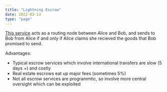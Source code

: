 ```yaml
---
title: "Lightning Escrow"
date: 2022-03-13
type: "page"
---
```



 [This service](https://lightningescrow.io/)
acts as a routing node between Alice and Bob, and sends to Bob from Alice if and only if Alice claims she recieved the goods that Bob promised to send.

Advantages:
- Typical escrow services which involve international transfers are slow (5 days +) and costly
- Real estate escrows eat up major fees (sometimes 5%)
- Not all escrow services are programmtic, so involve more central oversight which can be exploited


